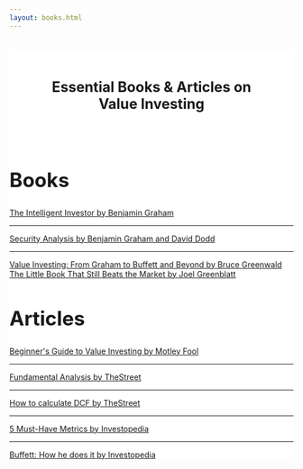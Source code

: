 ```yaml
---
layout: books.html
---
```


<div style="background-color: #fff;">
  <h1 style=" ackground-color: #fff; padding: 50px; text-align: center; font-size: 25px;">Essential Books & Articles on Value Investing</h1>

<div class="latest-edition-container">
  <h2 class="latest-edition-header" style="font-size: 35px;">Books</h2>
  <a class="latest-edition-article-link" href="https://www.amazon.com/Intelligent-Investor-Definitive-Investing-Essentials/dp/0060555661">The Intelligent Investor by Benjamin Graham</a>
  <hr>
  <a class="latest-edition-article-link" href="https://www.amazon.com/Intelligent-Investor-Definitive-Investing-Essentials/dp/0060555661">Security Analysis by Benjamin Graham and David Dodd</a>
  <hr>
  <a class="latest-edition-article-link" href="https://www.amazon.com/Intelligent-Investor-Definitive-Investing-Essentials/dp/0060555661">Value Investing: From Graham to Buffett and Beyond by Bruce Greenwald</a>
  <a class="latest-edition-article-link" href="https://www.amazon.com/Little-Book-Still-Beats-Market/dp/8126558032/ref=dp_ob_title_bk">The Little Book That Still Beats the Market by Joel Greenblatt</a>
</div>

<div class="more-articles-container">
  <h2 class="more-articles-header" style="font-size: 35px;">Articles</h2>
  <div class="more-articles-article-container">
    <a class="more-articles-article-link" href="https://www.fool.com/investing/beginners-guide-to-value-investing.aspx">Beginner's Guide to Value Investing by Motley Fool</a>
    <hr>
    <a class="more-articles-article-link" href="https://www.thestreet.com/story/10362279/1/getting-started-fundamental-analysis.html">Fundamental Analysis by TheStreet</a>
    <hr>
    <a class="more-articles-article-link" href="https://www.thestreet.com/investing/getting-started-with-discounted-cash-flows-10385275">How to calculate DCF by TheStreet</a>
    <hr>
    <a class="more-articles-article-link" href="https://www.investopedia.com/articles/fundamental-analysis/09/five-must-have-metrics-value-investors.asp">5 Must-Have Metrics by Investopedia</a>
    <hr>
    <a class="more-articles-article-link" href="https://www.investopedia.com/articles/01/071801.asp">Buffett: How he does it by Investopedia</a>
  </div>
</div>